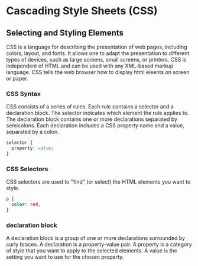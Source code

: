 # Cascading Style Sheets (CSS)

## Selecting and Styling Elements

CSS is a language for describing the presentation of web pages, including colors, layout, and fonts. It allows one to adapt the presentation to different types of devices, such as large screens, small screens, or printers. CSS is independent of HTML and can be used with any XML-based markup language.
CSS tells the web browser how to display html eleents on screen or paper.

### CSS Syntax

CSS consists of a series of rules. Each rule contains a selector and a declaration block. The selector indicates which element the rule applies to. The declaration block contains one or more declarations separated by semicolons. Each declaration includes a CSS property name and a value, separated by a colon.

```css
selector {
  property: value;
}
```

### CSS Selectors

CSS selectors are used to "find" (or select) the HTML elements you want to style.

```css
p {
  color: red;
}
```

### declaration block

A declaration block is a group of one or more declarations surrounded by curly braces. A declaration is a property-value pair. A property is a category of style that you want to apply to the selected elements. A value is the setting you want to use for the chosen property.

